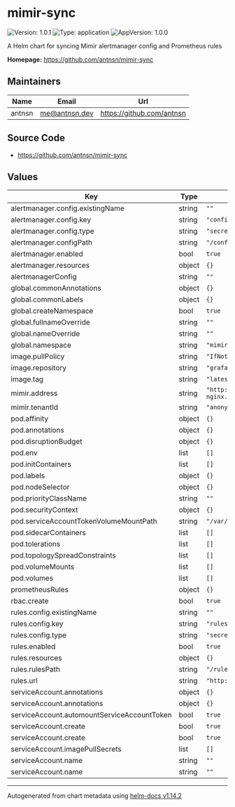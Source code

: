 # mimir-sync

![Version: 1.0.1](https://img.shields.io/badge/Version-1.0.1-informational?style=flat-square) ![Type: application](https://img.shields.io/badge/Type-application-informational?style=flat-square) ![AppVersion: 1.0.0](https://img.shields.io/badge/AppVersion-1.0.0-informational?style=flat-square)

A Helm chart for syncing Mimir alertmanager config and Prometheus rules

**Homepage:** <https://github.com/antnsn/mimir-sync>

## Maintainers

| Name | Email | Url |
| ---- | ------ | --- |
| antnsn | <me@antnsn.dev> | <https://github.com/antnsn> |

## Source Code

* <https://github.com/antnsn/mimir-sync>

## Values

| Key | Type | Default | Description |
|-----|------|---------|-------------|
| alertmanager.config.existingName | string | `""` |  |
| alertmanager.config.key | string | `"config.yml"` |  |
| alertmanager.config.type | string | `"secret"` |  |
| alertmanager.configPath | string | `"/config/config.yml"` |  |
| alertmanager.enabled | bool | `true` |  |
| alertmanager.resources | object | `{}` |  |
| alertmanagerConfig | string | `""` |  |
| global.commonAnnotations | object | `{}` |  |
| global.commonLabels | object | `{}` |  |
| global.createNamespace | bool | `true` |  |
| global.fullnameOverride | string | `""` |  |
| global.nameOverride | string | `""` |  |
| global.namespace | string | `"mimir-sync"` |  |
| image.pullPolicy | string | `"IfNotPresent"` |  |
| image.repository | string | `"grafana/mimirtool"` |  |
| image.tag | string | `"latest"` |  |
| mimir.address | string | `"http://mimir-distributed-nginx.mimir.svc.cluster.local:80"` |  |
| mimir.tenantId | string | `"anonymous"` |  |
| pod.affinity | object | `{}` |  |
| pod.annotations | object | `{}` |  |
| pod.disruptionBudget | object | `{}` |  |
| pod.env | list | `[]` |  |
| pod.initContainers | list | `[]` |  |
| pod.labels | object | `{}` |  |
| pod.nodeSelector | object | `{}` |  |
| pod.priorityClassName | string | `""` |  |
| pod.securityContext | object | `{}` |  |
| pod.serviceAccountTokenVolumeMountPath | string | `"/var/run/secrets/kubernetes.io/serviceaccount"` |  |
| pod.sidecarContainers | list | `[]` |  |
| pod.tolerations | list | `[]` |  |
| pod.topologySpreadConstraints | list | `[]` |  |
| pod.volumeMounts | list | `[]` |  |
| pod.volumes | list | `[]` |  |
| prometheusRules | object | `{}` |  |
| rbac.create | bool | `true` |  |
| rules.config.existingName | string | `""` |  |
| rules.config.key | string | `"rules.yml"` |  |
| rules.config.type | string | `"secret"` |  |
| rules.enabled | bool | `true` |  |
| rules.resources | object | `{}` |  |
| rules.rulesPath | string | `"/rules"` |  |
| rules.url | string | `"http://mimir-ruler:8080"` |  |
| serviceAccount.annotations | object | `{}` |  |
| serviceAccount.annotations | object | `{}` |  |
| serviceAccount.automountServiceAccountToken | bool | `true` |  |
| serviceAccount.create | bool | `true` |  |
| serviceAccount.create | bool | `true` |  |
| serviceAccount.imagePullSecrets | list | `[]` |  |
| serviceAccount.name | string | `""` |  |
| serviceAccount.name | string | `""` |  |

----------------------------------------------
Autogenerated from chart metadata using [helm-docs v1.14.2](https://github.com/norwoodj/helm-docs/releases/v1.14.2)
